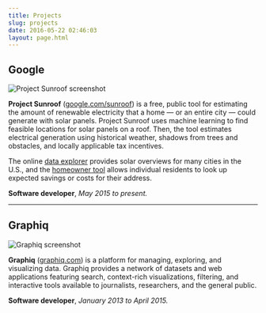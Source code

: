```yaml
---
title: Projects
slug: projects
date: 2016-05-22 02:46:03
layout: page.html
---
```


## Google

![Project Sunroof screenshot](/assets/images/2016/11/Sunroof_Image_1__IxqDupI.width-1000.jpg)

**Project Sunroof** ([google.com/sunroof](https://www.google.com/get/sunroof)) is a free, public tool for estimating the amount of renewable electricity that a home — or an entire city — could generate with solar panels. Project Sunroof uses machine learning to find feasible locations for solar panels on a roof. Then, the tool estimates electrical generation using historical weather, shadows from trees and obstacles, and locally applicable tax incentives.

The online [data explorer](https://www.google.com/get/sunroof/data-explorer/) provides solar overviews for many cities in the U.S., and the [homeowner tool](https://www.google.com/get/sunroof) allows individual residents to look up expected savings or costs for their address.

**Software developer**, *May 2015 to present.* 

***

## Graphiq

![Graphiq screenshot](/assets/images/2016/11/Screen-Shot-2016-11-27-at-11.28.47-PM.png)

**Graphiq** ([graphiq.com](https://www.graphiq.com)) is a platform for managing, exploring, and visualizing data. Graphiq provides a network of datasets and web applications featuring search, context-rich visualizations, filtering, and interactive tools available to journalists, researchers, and the general public.

**Software developer**, *January 2013 to April 2015.*
